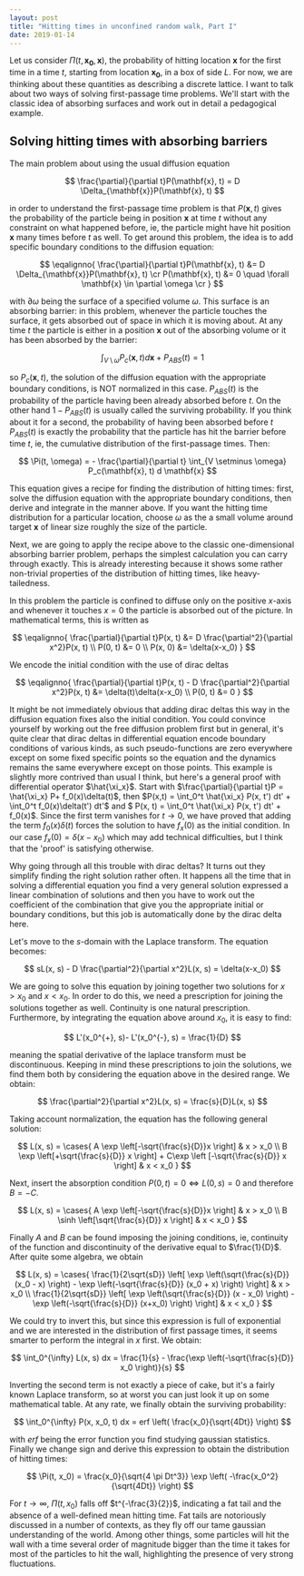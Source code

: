 ```yaml
---
layout: post
title: "Hitting times in unconfined random walk, Part I"
date: 2019-01-14
---
```


Let us consider $\Pi(t, \mathbf{x_0}, \mathbf{x})$, the probability of hitting location $\mathbf{x}$ for the first time in a time $t$, starting from location $\mathbf{x_0}$, in a box of side $L$. For now, we are thinking about these quantities as describing a discrete lattice. I want to talk about two ways of solving first-passage time problems. We'll start with the classic idea of absorbing surfaces and work out in detail a pedagogical example.

Solving hitting times with absorbing barriers
---------------------------------------------

The main problem about using the usual diffusion equation

$$
\frac{\partial}{\partial t}P(\mathbf{x}, t)  = D \Delta_{\mathbf{x}}P(\mathbf{x}, t)
$$

in order to understand the first-passage time problem is that $P(\mathbf{x}, t)$ gives the probability of the particle being in position $\mathbf{x}$ at time $t$ without any constraint on what happened before, ie, the particle might have hit position $\mathbf{x}$ many times before $t$ as well. To get around this problem, the idea is to add specific boundary conditions to the diffusion equation:

$$
\eqalignno{
\frac{\partial}{\partial t}P(\mathbf{x}, t) &= D \Delta_{\mathbf{x}}P(\mathbf{x}, t)  \cr
P(\mathbf{x}, t) &= 0 \quad \forall \mathbf{x} \in \partial \omega \cr
}
$$

with $\partial \omega$ being the surface of a specified volume $\omega$. This surface is an absorbing barrier: in this problem, whenever the particle touches the surface, it gets absorbed out of space in which it is moving about. At any time $t$ the particle is either in a position $\mathbf{x}$ out of the absorbing volume or it has been absorbed by the barrier:

$$
\int_{V \setminus \omega} P_c(\mathbf{x}, t) d \mathbf{x} + P_{ABS}(t) = 1
$$

so $P_c(\mathbf{x}, t)$, the solution of the diffusion equation with the appropriate boundary conditions, is NOT normalized in this case. $P_{ABS}(t)$ is the probability of the particle having been already absorbed before $t$. On the other hand $1-P_{ABS}(t)$ is usually called the surviving probability. If you think about it for a second, the probability of having been absorbed before $t$ $P_{ABS}(t)$ is exactly the probability that the particle has hit the barrier before time $t$, ie, the cumulative distribution of the first-passage times. Then:

$$
\Pi(t, \omega) = - \frac{\partial}{\partial t} \int_{V \setminus \omega} P_c(\mathbf{x}, t) d \mathbf{x}
$$

This equation gives a recipe for finding the distribution of hitting times: first, solve the diffusion equation with the appropriate boundary conditions, then derive and integrate in the manner above. If you want the hitting time distribution for a particular location, choose $\omega$ as the a small volume around target $\mathbf{x}$ of linear size roughly the size of the particle.

Next, we are going to apply the recipe above to the classic one-dimensional absorbing barrier problem, perhaps the simplest calculation you can carry through exactly. This is already interesting because it shows some rather non-trivial properties of the distribution of hitting times, like heavy-tailedness.

In this problem the particle is confined to diffuse only on the positive $x$-axis and whenever it touches $x=0$ the particle is absorbed out of the picture. In mathematical terms, this is written as

$$
\eqalignno{
\frac{\partial}{\partial t}P(x, t)  &= D \frac{\partial^2}{\partial x^2}P(x, t) \\
P(0, t) &= 0 \\
P(x, 0) &= \delta(x-x_0)
}
$$

We encode the initial condition with the use of dirac deltas

$$
\eqalignno{
\frac{\partial}{\partial t}P(x, t)  - D \frac{\partial^2}{\partial x^2}P(x, t) &= \delta(t)\delta(x-x_0) \\
P(0, t) &= 0 
}
$$

It might be not immediately obvious that adding dirac deltas this way in the diffusion equation fixes also the initial condition. You could convince yourself by working out the free diffusion problem first but in general, it's quite clear that dirac deltas in differential equation encode boundary conditions of various kinds, as such pseudo-functions are zero everywhere except on some fixed specific points so the equation and the dynamics remains the same everywhere except on those points. This example is slightly more contrived than usual I think, but here's a general proof with differential operator $\hat{\xi_x}$. Start with $\frac{\partial}{\partial t}P = \hat{\xi_x} P+ f_0(x)\delta(t)$,  then $P(x,t) = \int_0^t \hat{\xi_x}  P(x, t') dt' + \int_0^t f_0(x)\delta(t') dt'$ and $ P(x, t) = \int_0^t \hat{\xi_x}  P(x, t') dt' + f_0(x)$. Since the first term vanishes for $t \rightarrow 0$, we have proved that adding the term $f_0(x)\delta(t)$ forces the solution to have $f_x(0)$ as the initial condition. In our case $f_x(0) = \delta(x-x_0)$ which may add technical difficulties, but I think that the 'proof' is satisfying otherwise.

Why going through all this trouble with dirac deltas? It turns out they simplify finding the right solution rather often. It happens all the time that in solving a differential equation you find a very general solution expressed a linear combination of solutions and then you have to work out the coefficient of the combination that give you the appropriate initial or boundary conditions, but this job is automatically done by the dirac delta here.

Let's move to the $s$-domain with the Laplace transform. The equation becomes:

$$
sL(x, s)  - D \frac{\partial^2}{\partial x^2}L(x, s) = \delta(x-x_0) 
$$

We are going to solve this equation by joining together two solutions for $x > x_0$ and $x < x_0$. In order to do this, we need a prescription for joining the solutions together as well. Continuity is one natural prescription. Furthermore, by integrating the equation above around $x_0$, it is easy to find:

$$
L'(x_0^{+}, s)- L'(x_0^{-}, s) = \frac{1}{D}
$$

meaning the spatial derivative of the laplace transform must be discontinuous. Keeping in mind these prescriptions to join the solutions, we find them both by considering the equation above in the desired range. We obtain:

$$
\frac{\partial^2}{\partial x^2}L(x, s) = \frac{s}{D}L(x, s)
$$

Taking account normalization, the equation has the following general solution:

$$
L(x, s) = \cases{
A \exp \left[-\sqrt{\frac{s}{D}}x \right] & x > x_0 \\
B \exp \left[+\sqrt{\frac{s}{D}} x \right] + C\exp \left [-\sqrt{\frac{s}{D}} x \right] & x < x_0
}
$$

Next, insert the absorption condition $P(0, t) = 0 \iff L(0, s) = 0$ and therefore $B = -C$.

$$
L(x, s) = \cases{
A \exp \left[-\sqrt{\frac{s}{D}}x \right] & x > x_0 \\
B \sinh \left[\sqrt{\frac{s}{D}} x \right]  & x < x_0
}
$$

Finally $A$ and $B$ can be found imposing the joining conditions, ie, continuity of the function and discontinuity of the derivative equal to $\frac{1}{D}$. After quite some algebra, we obtain

$$
L(x, s) = \cases{
\frac{1}{2\sqrt{sD}} \left[ \exp \left(\sqrt{\frac{s}{D}} (x_0 - x) \right) - \exp \left(-\sqrt{\frac{s}{D}} (x_0 + x) \right) \right]   & x > x_0 \\
\frac{1}{2\sqrt{sD}} \left[ \exp \left(\sqrt{\frac{s}{D}} (x - x_0) \right) - \exp \left(-\sqrt{\frac{s}{D}} (x+x_0) \right) \right]  & x < x_0
}
$$

We could try to invert this, but since this expression is full of exponential and we are interested in the distribution of first passage times, it seems smarter to perform the integral in $x$ first. We obtain:

$$
\int_0^{\infty} L(x, s) dx = \frac{1}{s} - \frac{\exp \left(-\sqrt{\frac{s}{D}} x_0 \right)}{s}
$$

Inverting the second term is not exactly a piece of cake, but it's a fairly known Laplace transform, so at worst you can just look it up on some mathematical table. At any rate, we finally obtain the surviving probability:

$$
\int_0^{\infty} P(x, x_0, t) dx = erf \left( \frac{x_0}{\sqrt{4Dt}} \right)
$$

with $erf$ being the error function you find studying gaussian statistics. Finally we change sign and derive this expression to obtain the distribution of hitting times:

$$
\Pi(t, x_0) = \frac{x_0}{\sqrt{4 \pi Dt^3}} \exp \left( -\frac{x_0^2}{\sqrt{4Dt}} \right)
$$

For $t \rightarrow \infty$, $\Pi(t, x_0)$ falls off $t^{-\frac{3}{2}}$, indicating a fat tail and the absence of a well-defined mean hitting time. Fat tails are notoriously discussed in a number of contexts, as they fly off our tame gaussian understanding of the world. Among other things, some particles will hit the wall with a time several order of magnitude bigger than the time it takes for most of the particles to hit the wall, highlighting the presence of very strong fluctuations.